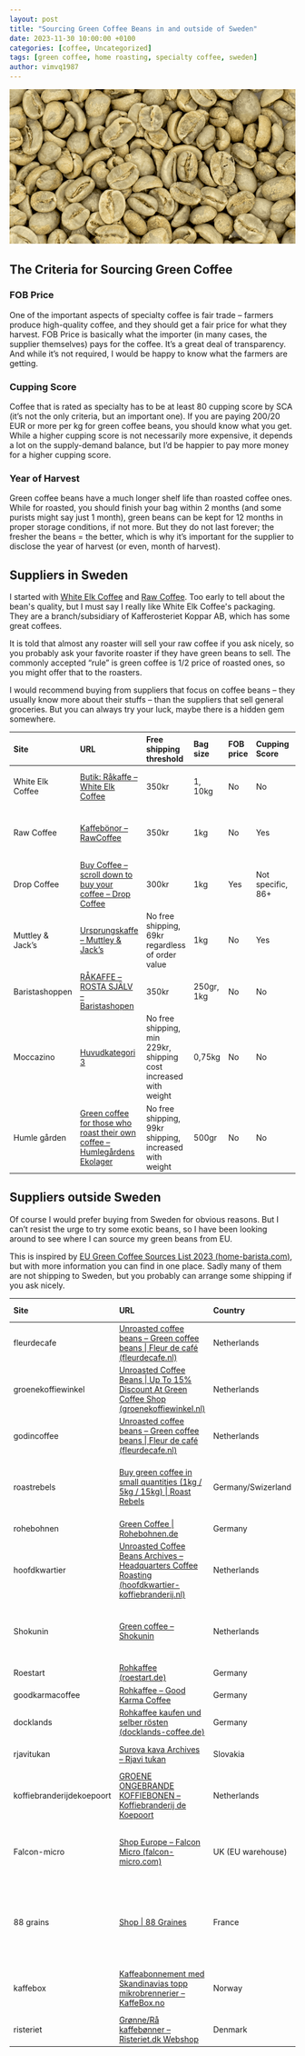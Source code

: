 ```yaml
---
layout: post
title: "Sourcing Green Coffee Beans in and outside of Sweden"
date: 2023-11-30 10:00:00 +0100
categories: [coffee, Uncategorized]
tags: [green coffee, home roasting, specialty coffee, sweden]
author: vimvq1987
---
```


![Green coffee beans](/assets/img/greencoffee.png)

## The Criteria for Sourcing Green Coffee

### FOB Price
One of the important aspects of specialty coffee is fair trade – farmers produce high-quality coffee, and they should get a fair price for what they harvest. FOB Price is basically what the importer (in many cases, the supplier themselves) pays for the coffee. It’s a great deal of transparency. And while it’s not required, I would be happy to know what the farmers are getting.

### Cupping Score
Coffee that is rated as specialty has to be at least 80 cupping score by SCA (it’s not the only criteria, but an important one). If you are paying 200/20 EUR or more per kg for green coffee beans, you should know what you get. While a higher cupping score is not necessarily more expensive, it depends a lot on the supply-demand balance, but I’d be happier to pay more money for a higher cupping score.

### Year of Harvest
Green coffee beans have a much longer shelf life than roasted coffee ones. While for roasted, you should finish your bag within 2 months (and some purists might say just 1 month), green beans can be kept for 12 months in proper storage conditions, if not more. But they do not last forever; the fresher the beans = the better, which is why it’s important for the supplier to disclose the year of harvest (or even, month of harvest).

## Suppliers in Sweden

I started with [White Elk Coffee](https://whiteelkcoffee.se/butik/rakaffe/) and [Raw Coffee](https://rawcoffee.se/kaffebonor/). Too early to tell about the bean's quality, but I must say I really like White Elk Coffee's packaging. They are a branch/subsidiary of Kafferosteriet Koppar AB, which has some great coffees.

It is told that almost any roaster will sell your raw coffee if you ask nicely, so you probably ask your favorite roaster if they have green beans to sell. The commonly accepted “rule” is green coffee is 1/2 price of roasted ones, so you might offer that to the roasters.

I would recommend buying from suppliers that focus on coffee beans – they usually know more about their stuffs – than the suppliers that sell general groceries. But you can always try your luck, maybe there is a hidden gem somewhere.

| Site | URL | Free shipping threshold | Bag size | FOB price | Cupping Score | Year of Harvest | Note |
| :--- | :--- | :--- | :--- | :--- | :--- | :--- | :--- |
| White Elk Coffee | [Butik: Råkaffe – White Elk Coffee](https://whiteelkcoffee.se/butik/rakaffe/) | 350kr | 1, 10kg | No | No | No | 10% for order over 1000kr |
| Raw Coffee | [Kaffebönor – RawCoffee](https://rawcoffee.se/kaffebonor/) | 350kr | 1kg | No | Yes | Yes | 10% coupon code for next order |
| Drop Coffee | [Buy Coffee – scroll down to buy your coffee – Drop Coffee](https://dropcoffee.com/pages/buy-coffee) | 300kr | 1kg | Yes | Not specific, 86+ | Yes | Select unroasted coffee from drop down list |
| Muttley & Jack’s | [Ursprungskaffe – Muttley & Jack’s](https://muttleyandjacks.se/category/ursprungskaffe/) | No free shipping, 69kr regardless of order value | 1kg | No | Yes | No | |
| Baristashoppen | [RÅKAFFE – ROSTA SJÄLV – Baristashopen](https://baristashopen.se/rakaffe) | 350kr | 250gr, 1kg | No | No | No | |
| Moccazino | [Huvudkategori 3](https://moccazino.se/huvudkategori-3) | No free shipping, min 229kr, shipping cost increased with weight | 0,75kg | No | No | Yes | |
| Humle gården | [Green coffee for those who roast their own coffee – Humlegårdens Ekolager](https://shop.humle.se/ovrigt/grona-kaffebonor/) | No free shipping, 99kr shipping, increased with weight | 500gr | No | No | Yes | Reduced price for 10 bags |

## Suppliers outside Sweden

Of course I would prefer buying from Sweden for obvious reasons. But I can’t resist the urge to try some exotic beans, so I have been looking around to see where I can source my green beans from EU.

This is inspired by [EU Green Coffee Sources List 2023 (home-barista.com)](https://www.home-barista.com/knx-forum-coffee-trading-roasting/eu-green-coffee-sources-list-2023-t81146.html), but with more information you can find in one place. Sadly many of them are not shipping to Sweden, but you probably can arrange some shipping if you ask nicely.

| Site | URL | Country | Ship to Sweden | Shipping cost | FOB price | Cupping score | Bag sizes | Year of harvest |
| :--- | :--- | :--- | :--- | :--- | :--- | :--- | :--- | :--- |
| fleurdecafe | [Unroasted coffee beans – Green coffee beans \| Fleur de café (fleurdecafe.nl)](https://www.fleurdecafe.nl/koffie/ongebrande-koffiebonen) | Netherlands | No | N/A | No | No | 1kg, 5kg | No |
| groenekoffiewinkel | [Unroasted Coffee Beans \| Up To 15% Discount At Green Coffee Shop (groenekoffiewinkel.nl)](https://www.groenekoffiewinkel.nl/koffie/ongebrande-koffiebonen/) | Netherlands | No | N/A | No | No | 1kg, 5kg | No |
| godincoffee | [Unroasted coffee beans – Green coffee beans \| Fleur de café (fleurdecafe.nl)](https://fleurdecafe.nl/product-categorie/groene-koffiebonen/) | Netherlands | No | N/A | No | No | 1kg, 5kg | No |
| roastrebels | [Buy green coffee in small quantities (1kg / 5kg / 15kg) \| Roast Rebels](https://roastrebels.com/en/shop/) | Germany/Swizerland | Yes | 9.9EUR, free if order value is 120EUR or more | No | No | 1, 5, 15kg | Yes |
| rohebohnen | [Green Coffee \| Rohebohnen.de](https://rohebohnen.de/en/green-coffee) | Germany | Yes | 13.9EUR | No | No | 500gr, 1kg | No |
| hoofdkwartier | [Unroasted Coffee Beans Archives – Headquarters Coffee Roasting (hoofdkwartier-koffiebranderij.nl)](https://hoofdkwartier-koffiebranderij.nl/ongebrande-koffiebonen/) | Netherlands | No | N/A | No | No | 1kg, 5kg | No |
| Shokunin | [Green coffee – Shokunin](https://shokunin.coffee/product/green-coffee/) | Netherlands | Yes | 22 EUR, free if order value is 200 EUR or more | No | No | 1kg, 5kg | No |
| Roestart | [Rohkaffee (roestart.de)](https://roestart.de/rohkaffee/) | Germany | Yes | 15.9 EUR | No | No | 500gr, 1kg | No |
| goodkarmacoffee | [Rohkaffee – Good Karma Coffee](https://goodkarmacoffee.de/produkt-kategorie/rohkaffee/) | Germany | No | N/A | No | No | 1kg, 5kg | No |
| docklands | [Rohkaffee kaufen und selber rösten (docklands-coffee.de)](https://docklands-coffee.de/rohkaffee/) | Germany | Yes | 16EUR | No | No | 1, 5 and 10kg | Yes |
| rjavitukan | [Surova kava Archives – Rjavi tukan](https://www.rjavitukan.si/si/product-category/surova-kava/) | Slovakia | Yes | 21.9EUR | No | No | 1, 3, 5, and 10kg | No |
| koffiebranderijdekoepoort | [GROENE ONGEBRANDE KOFFIEBONEN – Koffiebranderij de Koepoort](https://koffiebranderijdekoepoort.nl/nl/producten/groene-koffiebonen) | Netherlands | Yes | Flat rate 24.5 EUR | No | No | 1kg | No |
| Falcon-micro | [Shop Europe – Falcon Micro (falcon-micro.com)](https://falcon-micro.com/shop-europe/) | UK (EU warehouse) | Yes | 246kr for minimum 5kg, increased with weight | No | Yes | 5 and 10kg | No |
| 88 grains | [Shop \| 88 Graines](https://www.88graines.com/shop) | France | Yes | 6.9EUR minimum, increased with weight, free for 300 EUR+ | No | Yes | 1kg | Yes (Month/year) |
| kaffebox | [Kaffeabonnement med Skandinavias topp mikrobrennerier – KaffeBox.no](https://kaffebox.no/produkt/kaffeabonnement/) | Norway | Yes | Minimum 62.5NOK, increased with weight | No | No | 250gr | No |
| risteriet | [Grønne/Rå kaffebønner – Risteriet.dk Webshop](https://www.risteriet.dk/online-shop/28-groenneraa-kaffeboenner/) | Denmark | Yes | No, 350DKK | No | No | 1kg, 5kg | No |

